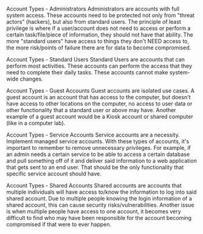 
Account Types - Administrators
	Administrators are accounts with full system access. These accounts need to be protected not only from "threat actors" (hackers), but also from standard users. The principle of least privilege is where if a user/account does not need to access or perform a certain task/file/piece of information, they should not have that ability. The more "standard users" have access to things they don't NEED access to, the more risk/points of failure there are for data to become compromised.

Account Types - Standard Users
	Standard Users are accounts that can perform most activities. These accounts can perform the access that they need to complete their daily tasks. These accounts cannot make system-wide changes.

Account Types - Guest Accounts
	Guest accounts are isolated use cases. A guest account is an account that has access to the computer, but doesn't have access to other locations on the computer, no access to user data or other functionality that a standard user or above may have. Another example of a guest account would be a Kiosk account or shared computer (like in a computer lab).

Account Types - Service Accounts
	Service accounts are a necessity. Implement managed service accounts. With these types of accounts, it's important to remember to remove unnecessary privileges. For example, if an admin needs a certain service to be able to access a certain database and pull something off of it and deliver said information to a web application that gets sent to an end user. That should be the only functionality that specific service account should have.

Account Types - Shared Accounts
	Shared accounts are accounts that multiple individuals will have access to/know the information to log into said shared account. Due to multiple people knowing the login information of a shared account, this can cause security risks/vulnerabilities. Another issue is when multiple people have access to one account, it becomes very difficult to find who may have been responsible for the account becoming compromised if that were to ever happen.